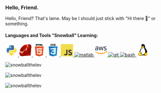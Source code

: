 ### Hello, Friend. 
Hello, Friend? That's lame. May be I should just stick with "Hi there 👋" or something.

<h4 align="left">Languages and Tools "Snowball" Learning:</h4>

<p align="left"> <a href="https://www.python.org" target="_blank" rel="noreferrer"> <img src="https://raw.githubusercontent.com/devicons/devicon/master/icons/python/python-original.svg" alt="python" width="40" height="40"/> </a> <a href="https://www.ruby-lang.org/en/" target="_blank" rel="noreferrer"> <img src="https://raw.githubusercontent.com/devicons/devicon/master/icons/ruby/ruby-original.svg" alt="ruby" width="40" height="40"/> </a> <a href="https://www.w3.org/html/" target="_blank" rel="noreferrer"> <img src="https://raw.githubusercontent.com/devicons/devicon/master/icons/html5/html5-original-wordmark.svg" alt="html5" width="40" height="40"/> </a> <a href="https://www.w3schools.com/css/" target="_blank" rel="noreferrer"> <img src="https://raw.githubusercontent.com/devicons/devicon/master/icons/css3/css3-original-wordmark.svg" alt="css3" width="40" height="40"/> </a> <a href="https://developer.mozilla.org/en-US/docs/Web/JavaScript" target="_blank" rel="noreferrer"> <img src="https://raw.githubusercontent.com/devicons/devicon/master/icons/javascript/javascript-original.svg" alt="javascript" width="40" height="40"/> </a> <a href="https://www.mathworks.com/" target="_blank" rel="noreferrer"> <img src="https://upload.wikimedia.org/wikipedia/commons/2/21/Matlab_Logo.png" alt="matlab" width="40" height="40"/> </a> <a href="https://aws.amazon.com" target="_blank" rel="noreferrer"> <img src="https://raw.githubusercontent.com/devicons/devicon/master/icons/amazonwebservices/amazonwebservices-original-wordmark.svg" alt="aws" width="40" height="40"/> </a> <a href="https://git-scm.com/" target="_blank" rel="noreferrer"> <img src="https://www.vectorlogo.zone/logos/git-scm/git-scm-icon.svg" alt="git" width="40" height="40"/> </a> <a href="https://www.gnu.org/software/bash/" target="_blank" rel="noreferrer"> <img src="https://www.vectorlogo.zone/logos/gnu_bash/gnu_bash-icon.svg" alt="bash" width="40" height="40"/> </a> <a href="https://www.linux.org/" target="_blank" rel="noreferrer"> <img src="https://raw.githubusercontent.com/devicons/devicon/master/icons/linux/linux-original.svg" alt="linux" width="40" height="40"/> </a> </p>

<!--<img align="right" src="https://github.com/SnowballTheLev/SnowballTheLev/blob/0313b1f4cdf2e2a62dba2db5e318c80dab7a5e75/snowball.gif" alt="snowball" width="330" height="257" />-->

<p><img align="center" src="https://github-readme-stats.vercel.app/api/top-langs?username=snowballthelev&show_icons=true&locale=en&layout=compact&count_private=true&theme=dark&card_width=495px&langs_count=10" alt="snowballthelev" /></p>

<p><img align="center" src="https://github-readme-stats.vercel.app/api?username=snowballthelev&show_icons=true&locale=en&count_private=true&theme=dark&card_width=495px&hide_title=true" alt="snowballthelev" /></p>

<p><img align="center" src="https://github-readme-streak-stats.herokuapp.com/?user=snowballthelev&count_private=true&theme=dark&card_width=500px" alt="snowballthelev" /></p>


<!--### Hi there 👋-->

<!--
**SnowballTheLev/SnowballTheLev** is a ✨ _special_ ✨ repository because its `README.md` (this file) appears on your GitHub profile.

Here are some ideas to get you started:

- 🔭 I’m currently working on ...
- 🌱 I’m currently learning ...
- 👯 I’m looking to collaborate on ...
- 🤔 I’m looking for help with ...
- 💬 Ask me about ...
- 📫 How to reach me: ...
- 😄 Pronouns: ...
- ⚡ Fun fact: ...
-->
